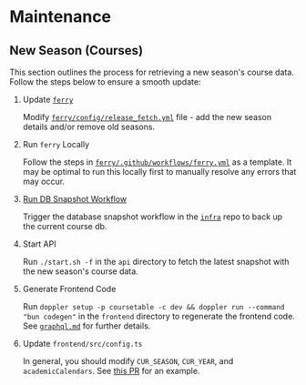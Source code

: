 # Maintenance

## New Season (Courses)

This section outlines the process for retrieving a new season's course data. Follow the steps below to ensure a smooth update:

1. Update [`ferry`](https://github.com/coursetable/ferry)

   Modify [`ferry/config/release_fetch.yml`](https://github.com/coursetable/ferry/blob/master/config/release_fetch.yml) file - add the new season details and/or remove old seasons.

1. Run `ferry` Locally

   Follow the steps in [`ferry/.github/workflows/ferry.yml`](https://github.com/coursetable/ferry/blob/master/.github/workflows/ferry.yml) as a template. It may be optimal to run this locally first to manually resolve any errors that may occur.

1. [Run DB Snapshot Workflow](https://github.com/coursetable/infra/actions/workflows/ferry_db_snapshot.yml)

   Trigger the database snapshot workflow in the [`infra`](https://github.com/coursetable/infra) repo to back up the current course db.

1. Start API

   Run `./start.sh -f` in the `api` directory to fetch the latest snapshot with the new season's course data.

1. Generate Frontend Code

   Run `doppler setup -p coursetable -c dev && doppler run --command "bun codegen"` in the `frontend` directory to regenerate the frontend code. See [`graphql.md`](./graphql.md) for further details.

1. Update `frontend/src/config.ts`

   In general, you should modify `CUR_SEASON`, `CUR_YEAR`, and `academicCalendars`. See [this PR](https://github.com/coursetable/coursetable/pull/1811/files#diff-fa2c9e63d85b91989ec85c89b8143cfc9c5cf949ec4fee597c7923d4c57c1727) for an example.
